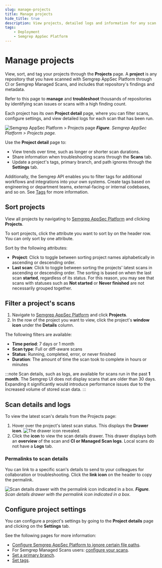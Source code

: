 ```yaml
---
slug: manage-projects
title: Manage projects
hide_title: true
description: View projects, detailed logs and information for any scan.
tags:
    - Deployment
    - Semgrep AppSec Platform
---
```


# Manage projects

View, sort, and tag your projects through the **Projects** page. A **project** is any repository that you have scanned with Semgrep AppSec Platform through CI or Semgrep Managed Scans, and includes that repository's findings and metadata.

Refer to this page to **manage** and **troubleshoot** thousands of repositories by identifying scan issues or scans with a high finding count.

Each project has its own **Project detail** page, where you can filter scans, configure settings, and view detailed logs for each scan that has been run. 

![Semgrep AppSec Platform > Projects page](/img/projects-page.png)
_**Figure**. Semgrep AppSec Platform > Projects page._

Use the **Project detail** page to:

- View trends over time, such as longer or shorter scan durations.
- Share information when troubleshooting scans through the **Scans** tab.
- Update a project's tags, primary branch, and path ignores through the **Settings** tab.

Additionally, the Semgrep API enables you to filter tags for additional workflows and integrations into your own systems. Create tags based on engineering or department teams, external-facing or internal codebases, and so on. See [Tags](/semgrep-appsec-platform/tags) for more information.

## Sort projects

View all projects by navigating to [Semgrep AppSec Platform](https://semgrep.dev/login) and clicking **<i class="fa-solid fa-folder-open"></i> Projects**.

To sort projects, click the attribute you want to sort by on the header row. You can only sort by one attribute.

Sort by the following attributes:

- **Project**: Click to toggle between sorting project names alphabetically in ascending or descending order. 
- **Last scan**: Click to toggle between sorting the projects' latest scans in ascending or descending order. The sorting is based on when the last scan **started**, regardless of its status. For this reason, you may see that scans with statuses such as **Not started** or **Never finished** are not necessarily grouped together.

## Filter a project's scans

1. Navigate to [Semgrep AppSec Platform](https://semgrep.dev/login) and click **<i class="fa-solid fa-folder-open"></i> Projects**.
1. In the row of the project you want to view, click the project's **<i class="far fa-window-restore"></i> window icon** under the **Details** column.

The following filters are available:

- **Time period**: 7 days or 1 month
- **Scan type**: Full or diff-aware scans
- **Status**: Running, completed, error, or never finished
- **Duration**: The amount of time the scan took to complete in hours or minutes

:::note
Scan details, such as logs, are available for scans run in the past **1 month**. The Semgrep UI does not display scans that are older than 30 days. Expanding it significantly would introduce performance issues due to the increased volume of stored scan data.
:::

## Scan details and logs

To view the latest scan's details from the Projects page:

1. Hover over the project's latest scan status. This displays the **<i class="fa-solid fa-sidebar-flip"></i> Drawer icon**.
![The drawer icon revealed.](/img/projects-view-scan-details.png)
1. Click the **<i class="fa-solid fa-sidebar-flip"></i> icon** to view the scan details drawer. This drawer displays both an **overview** of the scan and **CI or Managed Scan logs**. Local scans do not have a **Logs** tab. 

### Permalinks to scan details

You can link to a specific scan's details to send to your colleagues for collaboration or troubleshooting. Click the **<i class="fa-solid fa-link"></i> link icon** on the header to copy the permalink.

![Scan details drawer with the permalink icon indicated in a box.](/img/scan-details-permalink.png)
_**Figure**. Scan details drawer with the permalink icon indicated in a box._

## Configure project settings

You can configure a project's settings by going to the **Project details** page and clicking on the **Settings** tab.

See the following pages for more information:

- [Configure Semgrep AppSec Platform to ignore certain file paths](/ignoring-files-folders-code).
- For Semgrep Managed Scans users: [configure your scans](/deployment/managed-scanning/overview).
- [Set a primary branch](/deployment/primary-branch).
- [Set tags](/semgrep-appsec-platform/tags).
